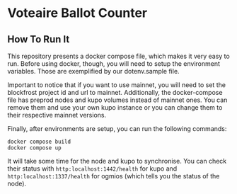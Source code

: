 # Voteaire Ballot Counter

## How To Run It

This repository presents a docker compose file, which makes it very easy to run. Before using docker, though, you will need to setup the environment variables. Those are exemplified by our dotenv.sample file.

Important to notice that if you want to use mainnet, you will need to set the blockfrost project id and url to mainnet. Additionally, the docker-compose file has preprod nodes and kupo volumes instead of mainnet ones. You can remove them and use your own kupo instance or you can change them to their respective mainnet versions.

Finally, after environments are setup, you can run the following commands:

```
docker compose build
docker compose up
```

It will take some time for the node and kupo to synchronise. You can check their status with `http:localhost:1442/health` for kupo and `http:localhost:1337/health` for ogmios (which tells you the status of the node).